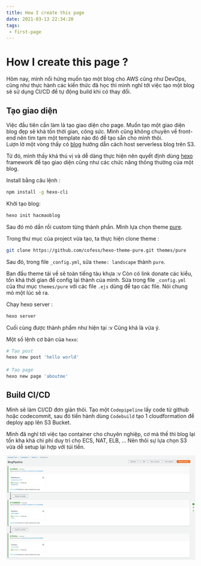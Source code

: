 ```yaml
---
title: How I create this page
date: 2021-03-13 22:34:20
tags:
 - first-page
---
```


# How I create this page ?

Hôm nay, mình nổi hứng muốn tạo một blog cho AWS cũng như DevOps, cũng như thực hành các kiến thức đã học thì mình nghĩ tới việc tạo một blog sẽ sử dụng CI/CD để tự động build khi có thay đổi.  

## Tạo giao diện

Việc đầu tiên cần làm là tạo giao diện cho page. Muốn tạo một giao diện blog đẹp sẽ khá tốn thời gian, công sức. Mình cũng không chuyên về front-end nên tìm tạm một template nào đó để tạo sẵn cho mình thôi.  
Lượn lờ một vòng thấy có [blog](https://hackernoon.com/build-a-serverless-production-ready-blog-b1583c0a5ac2) hướng dẫn cách host serverless blog trên S3.  

Từ đó, mình thấy khá thú vị và dễ dàng thực hiện nên quyết định dùng [hexo](https://hexo.io/) framework để tạo giao diện cũng như các chức năng thông thường của một blog.  

Install bằng câu lệnh :  

```bash
npm install -g hexo-cli
```

Khởi tạo blog:  

```bash
hexo init hacmaoblog
```

Sau đó mò dần rồi custom từng thành phần. Mình lựa chọn theme [pure](https://github.com/cofess/hexo-theme-pure).  

Trong thư mục của project vừa tạo, ta thực hiện clone theme :  

```bash
git clone https://github.com/cofess/hexo-theme-pure.git themes/pure
```

Sau đó, trong file `_config.yml`, sửa `theme: landscape` thành `pure`.  

Ban đầu theme tải về sẽ toàn tiếng tàu khựa :v Còn có link donate các kiểu, tốn khá thời gian để config lại thành của mình. Sửa trong file `_config.yml` của thư mục `themes/pure` với các file `.ejs` dùng để tạo các file. Nói chung mò một lúc sẽ ra.  

Chạy hexo server :  

```bash
hexo server
```

Cuối cùng được thành phẩm như hiện tại :v Cũng khá là vừa ý.  

Một số lệnh cơ bản của `hexo`:  

```bash
# Tạo post
hexo new post 'hello world'

# Tạo page
hexo new page 'aboutme'
```

## Build CI/CD  

Mình sẽ làm CI/CD đơn giản thôi. Tạo một `Codepipeline` lấy code từ github hoặc codecommit, sau đó tiến hành dùng `Codebuild` tạo 1 cloudformation để deploy app lên S3 Bucket.  

Mình đã nghĩ tới việc tạo container cho chuyên nghiệp, cơ mà thế thì blog lại tốn kha khá chi phí duy trì cho ECS, NAT, ELB, ... Nên thôi sự lựa chọn S3 vừa dễ setup lại hợp với túi tiền.  

![cicd](img/2021-03-14-12-29-29.png)  
